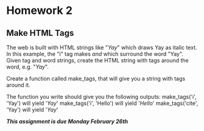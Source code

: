# Homework 2
## Make HTML Tags

The web is built with HTML strings like "<i>Yay</i>" which draws Yay as italic text. In this example, the "i" tag makes <i> and </i> which surround the word "Yay". Given tag and word strings, create the HTML string with tags around the word, e.g. "<i>Yay</i>".

Create a function called make_tags, that will give you a string with tags around it.

The function you write should give you the following outputs:
make_tags('i', 'Yay') will yield '<i>Yay</i>'
make_tags('i', 'Hello') will yield '<i>Hello</i>'
make_tags('cite', 'Yay') will yield '<cite>Yay</cite>'

***This assignment is due Monday February 26th***
